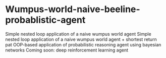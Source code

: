 # Wumpus-world-naive-beeline-probablistic-agent

Simple nested loop application of a naive wumpus world agent
Simple nested loop application of a naive wumpus world agent + shortest return pat
OOP-based application of probabilistic reasoning agent using bayesian networks
Coming soon: deep reinforcement learning agent
